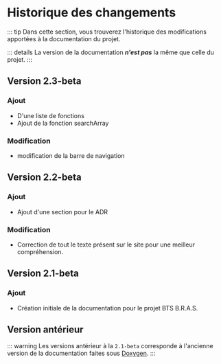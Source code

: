 # Historique des changements

::: tip
Dans cette section, vous trouverez l'historique des modifications apportées à la documentation du projet.

::: details
La version de la documentation ***n'est pas*** la même que celle du projet.
:::

## Version 2.3-beta

### Ajout
- D'une liste de fonctions
- Ajout de la fonction searchArray

### Modification
- modification de la barre de navigation

## Version 2.2-beta

### Ajout
- Ajout d'une section pour le ADR

### Modification
- Correction de tout le texte présent sur le site pour une meilleur compréhension.

## Version 2.1-beta

### Ajout
- Création initiale de la documentation pour le projet BTS B.R.A.S.

## Version antérieur
::: warning
Les versions antérieur à la ``2.1-beta`` corresponde à l'ancienne version de la documentation faites sous [Doxygen](https://www.doxygen.nl/).
:::